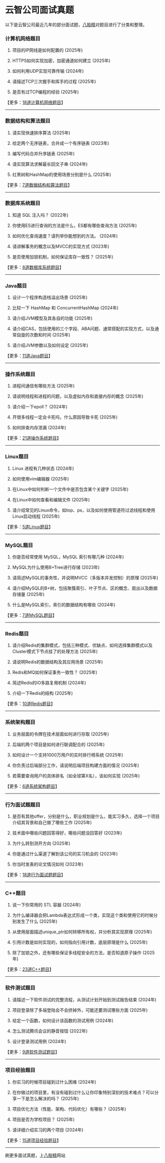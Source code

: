# 云智公司面试真题

以下是云智公司最近几年的部分面试题，[八股精](https://www.bagujing.com)对题目进行了分类和整理。

### 计算机网络题目

1. 项目的IP网线是如何配置的 (2025年) 

2. HTTPS如何实现加密，加密通道如何建立 (2025年) 

3. 如何利用UDP实现可靠传输 (2024年) 

4. 请描述TCP三次握手和挥手的过程 (2025年) 

5. 是否有过TCP编程的经验 (2025年) 

【更多：[18道计算机网络题目](https://www.bagujing.com/companies)】


---

### 数据结构和算法题目

1. 请实现快速排序算法 (2025年) 

2. 给定两个无序链表，合并成一个有序链表 (2023年) 

3. 编写代码合并升序链表 (2025年) 

4. 请实现算法求解最长回文子串 (2024年) 

5. 红黑树和HashMap的使用场景分别是什么 (2025年) 

【更多：[7道数据结构和算法题目](https://www.bagujing.com/companies)】


---

### 数据库系统题目

1. 知道 SQL 注入吗？ (2022年) 

2. 你使用ES进行查询的方法是什么，ES都有哪些查询方法 (2025年) 

3. 如何优化查询速度？请列举你能想到的方法。 (2024年) 

4. 请讲解事务的概念以及MVCC的实现方式 (2023年) 

5. 是否使用加锁机制，如何保证库存一致性？ (2025年) 

【更多：[8道数据库系统题目](https://www.bagujing.com/companies)】


---

### Java题目

1. 设计一个程序构造栈溢出场景 (2025年) 

2. 比较一下 HashMap 和 ConcurrentHashMap (2024年) 

3. 请介绍JVM模型及其各自的功能 (2025年) 

4. 请介绍CAS，包括使用的三个字段、ABA问题、通常搭配的实现方式，以及通常自旋的次数和时间 (2025年) 

5. 请介绍JVM参数以及如何设定 (2025年) 

【更多：[11道Java题目](https://www.bagujing.com/companies)】


---

### 操作系统题目

1. 进程间通信有哪些方法 (2025年) 

2. 请说明线程和进程的问题，以及虚拟内存和直接内存的概念 (2025年) 

3. 请介绍一下epoll？ (2024年) 

4. 开很多线程一定会卡死吗，什么原因导致卡死 (2025年) 

5. 如何排查内存泄漏 (2024年) 

【更多：[21道操作系统题目](https://www.bagujing.com/companies)】


---

### Linux题目

1. Linux 进程有几种状态 (2024年) 

2. 如何使用vim编辑器 (2025年) 

3. 在Linux中如何判断一个文件中是否包含某个关键字 (2025年) 

4. 在Linux中如何查看和编辑文件 (2025年) 

5. 请介绍常见的Linux命令，如top、ps，以及如何使用管道符过滤线程和使用Linux启动线程 (2025年) 

【更多：[5道Linux题目](https://www.bagujing.com/companies)】


---

### MySQL题目

1. 你是否经常使用 MySQL，MySQL 索引有哪几种 (2024年) 

2. MySQL为什么使用B+Tree进行存储 (2023年) 

3. 请简述MySQL的事务性，并说明MVCC（多版本并发控制）的原理 (2025年) 

4. 请介绍MySQL的B+树，包括聚簇索引、叶子节点、区的概念、扇出以及数据存储量 (2025年) 

5. 什么是MySQL索引，索引的数据结构有哪些 (2024年) 

【更多：[7道MySQL题目](https://www.bagujing.com/companies)】


---

### Redis题目

1. 请介绍Redis的集群模式，包括三种模式、优缺点、如何选择集群模式以及Cluster模式下节点挂了的处理方法 (2025年) 

2. 请说明Redis的数据结构及其应用场景 (2025年) 

3. Redis和MQ如何保证事务一致性？ (2025年) 

4. 简述Redis的IO多路复用机制 (2024年) 

5. 介绍一下Redis的结构 (2025年) 

【更多：[10道Redis题目](https://www.bagujing.com/companies)】


---

### 系统架构题目

1. 业务层面的令牌在技术层面如何进行存取 (2025年) 

2. 后端的两个项目是如何进行联调配合的 (2025年) 

3. 如何设计一个支持1000万用户的实时排行榜系统 (2025年) 

4. 你负责过后端部分工作，请说明后端项目构建方面的情况 (2025年) 

5. 若需要查询用户的具体排名（如全球第X名），该如何实现 (2025年) 

【更多：[6道系统架构题目](https://www.bagujing.com/companies)】


---

### 行为面试题题目

1. 是否有其他offer，分别是什么，职业规划是什么，能实习多久，选择一个项目介绍其背景和自己做了哪些工作 (2025年) 

2. 技术面中哪些问题回答得好，哪些问题没回答好 (2023年) 

3. 为什么转到测开方向 (2025年) 

4. 你是通过什么渠道了解到该公司的实习机会的 (2023年) 

5. 你当时发表的论文情况如何 (2023年) 

【更多：[18道行为面试题题目](https://www.bagujing.com/companies)】


---

### C++题目

1. 说一下你常用的 STL 容器 (2024年) 

2. 为什么编译器会把Lambda表达式形成一个类，实现这个类和使用它的时候分别发生了什么 (2025年) 

3. 从使用层面描述unique_ptr如何转移所有权，并分析其实现原理 (2025年) 

4. 引用计数是如何实现的，如何指向引用计数，底层原理是什么 (2025年) 

5. 除了加锁之外，还有哪些保证多线程安全的方法，是否知道原子操作 (2025年) 

【更多：[23道C++题目](https://www.bagujing.com/companies)】


---

### 软件测试题目

1. 请描述一下软件测试的完整流程，从测试计划开始到测试报告结束 (2024年) 

2. 项目登录除了多端登陆会不会挤掉外，可能还要测试哪些方面 (2025年) 

3. 给定一个函数，如何设计该函数的测试用例 (2024年) 

4. 怎么测试腾讯会议的静音按钮 (2022年) 

5. 设计登录测试用例 (2024年) 

【更多：[9道软件测试题目](https://www.bagujing.com/companies)】


---

### 项目经验题目

1. 你实习的时候项目碰到过什么困难 (2024年) 

2. 在你做过的项目里，有没有碰到过什么让你印象特别深刻的技术难点？可以分享一下是怎么解决的吗？ (2025年) 

3. 项目优化方法（性能、架构、代码优化）有哪些？ (2025年) 

4. 项目是否为学校项目？ (2025年) 

5. 请详细介绍实习的两个项目 (2024年) 

【更多：[15道项目经验题目](https://www.bagujing.com/companies)】


---

刷更多面试真题，上[八股精](https://www.bagujing.com)网站